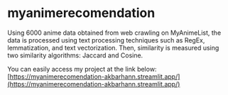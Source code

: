 # myanimerecomendation

Using 6000 anime data obtained from web crawling on MyAnimeList, the data is processed using text processing techniques such as RegEx, lemmatization, and text vectorization. Then, similarity is measured using two similarity algorithms: Jaccard and Cosine.  

You can easily access my project at the link below:  
[https://myanimerecomendation-akbarhann.streamlit.app/](https://myanimerecomendation-akbarhann.streamlit.app/)
